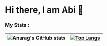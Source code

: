 # Hi there, I am Abi 👋

### My Stats :
![Anurag's GitHub stats](https://github-readme-stats.vercel.app/api?username=abhilashSreenivasas&show_icons=true&theme=dracula) | [![Top Langs](https://github-readme-stats.vercel.app/api/top-langs/?username=abhilashSreenivasa&layout=compact&theme=dracula)](https://github.com/anuraghazra/github-readme-stats)
:-------------------------:|:-------------------------:



